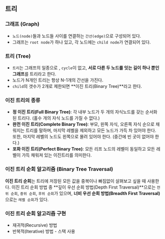 ## 트리

### 그래프 (Graph)

- `노드(node)`들과 노드들 사이를 연결하는 `간선(edge)`으로 구성되어 있다.
- 그래프는 `root node`가 하나 있고, 각 노드에는 `child node`가 연결되어 있다.

### 트리 (Tree)

- `트리`는 그래프의 일종으로 , `cycle`이 없고, **서로 다른 두 노드를 잇는 길이 하나 뿐인 그래프**를 트리라고 한다.
- 노드가 N개인 트리는 항상 N-1개의 간선을 가진다.
- `child`의 갯수가 2개로 제한되면 **이진 트리(Binary Tree)**라고 한다.

### 이진 트리의 종류

- **정 이진 트리(Full Binary Tree)**: 각 내부 노드가 두 개의 자식노드를 갖는 순서화된 트리다. (홀수 개의 자식 노드를 가질 수 없다.)
- **완전 이진 트리(Complete Binary Tree)**: 부모, 왼쪽 자식, 오른쪽 자식 순으로 채워지는 트리를 말하며, 마지막 레벨을 제외하고 모든 노드가 가득 차 있어야 한다. 또한, 마지막 레벨의 노드도 왼쪽으로 몰려 있어야 한다. (중간에 빈 곳이 없어야 한다.)
- **포화 이진 트리(Perfect Binary Tree)**: 모든 리프 노드의 레벨이 동일하고 모든 레벨이 가득 채워져 있는 이진트리를 의미한다.

### 이진 트리 순회 알고리즘 (Binary Tree Traversal)

**이진 트리 순회**는 트리에 저장된 모든 값을 중복이나 빠짐없이 살펴보고 싶을 때 사용한다. 이진 트리 순회 방법 중 **깊이 우선 순회 방법(Depth First Traversal)**으로는 `전위 순회`, `중위 순회`, `후위 순회`가 있으며, **너비 우선 순회 방법(Breadth First Traversal)** 으로는 `레벨 순회`가 있다.

### 이진 트리 순회 알고리즘 구현

- 재귀적(Recursive) 방법
- 반복적(Iterative) 방법 - 스택 사용
